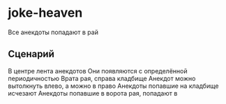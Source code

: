 # joke-heaven
Все анекдоты попадают в рай

## Сценарий
В центре лента анекдотов
Они появляются с определённой периодичностью
Врата рая, справа кладбище
Анекдот можно вытолкнуть влево, а можно в право
Анекдоты попавшие на кладбище исчезают
Анекдоты попавшие в ворота рая, попадают в 
